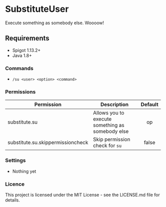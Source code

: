 # SubstituteUser 
Execute something as somebody else. Woooow!

## Requirements
* Spigot 1.13.2+
* Java 1.8+

### Commands
* ``/su <user> <option> <command>``

### Permissions
| Permission    | Description   | Default |
| ------------- | ------------- | :-----: |
| substitute.su | Allows you to execute something as somebody else  | op |
| substitute.su.skippermissioncheck | Skip permission check for ``su`` | false |

### Settings
* Nothing yet

### Licence
This project is licensed under the MIT License - see the LICENSE.md file for details.
